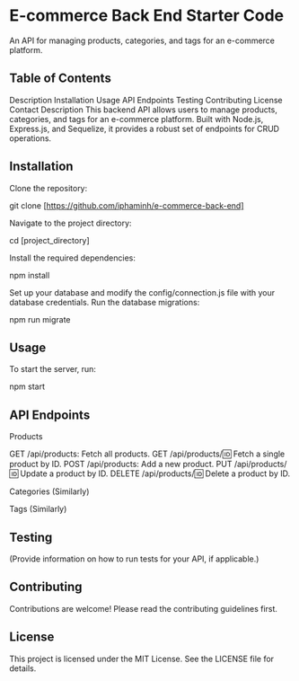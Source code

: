 # E-commerce Back End Starter Code

An API for managing products, categories, and tags for an e-commerce platform.

## Table of Contents
Description
Installation
Usage
API Endpoints
Testing
Contributing
License
Contact
Description
This backend API allows users to manage products, categories, and tags for an e-commerce platform. Built with Node.js, Express.js, and Sequelize, it provides a robust set of endpoints for CRUD operations.

## Installation

Clone the repository:

git clone [https://github.com/iphaminh/e-commerce-back-end]

Navigate to the project directory:

cd [project_directory]

Install the required dependencies:

npm install

Set up your database and modify the config/connection.js file with your database credentials.
Run the database migrations:

npm run migrate

## Usage

To start the server, run:

npm start

## API Endpoints

Products

GET /api/products: Fetch all products.
GET /api/products/:id: Fetch a single product by ID.
POST /api/products: Add a new product.
PUT /api/products/:id: Update a product by ID.
DELETE /api/products/:id: Delete a product by ID.

Categories (Similarly)

Tags (Similarly)


## Testing

(Provide information on how to run tests for your API, if applicable.)

## Contributing

Contributions are welcome! Please read the contributing guidelines first.

## License

This project is licensed under the MIT License. See the LICENSE file for details.
